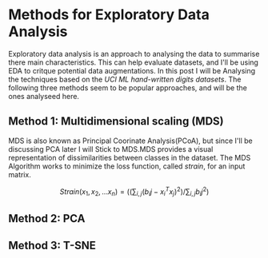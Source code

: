 # Methods for Exploratory Data Analysis
Exploratory data analysis is an approach to analysing the data to summarise there main characteristics. This can help evaluate datasets, and I'll be using EDA to critque potential data augmentations. In this post I will be Analysing the techniques based on the *UCI ML hand-written digits datasets*. The following three methods seem to be popular approaches, and will be the ones analyseed here.

## Method 1: Multidimensional scaling (MDS)
MDS is also known as Principal Coorinate Analysis(PCoA), but since I'll be discussing PCA later I will Stick to MDS.MDS provides a visual representation of dissimilarities between classes in the dataset. The MDS Algorithm works to minimize the loss function, called *strain*, for an input matrix.

$$
Strain(x_1,x_2,...x_n) = ((\sum_{i,j} (b_ij -x^T_i x_j)^2)/\sum_{i,j} b_ij ^2 ) 
$$

## Method 2: PCA


## Method 3: T-SNE